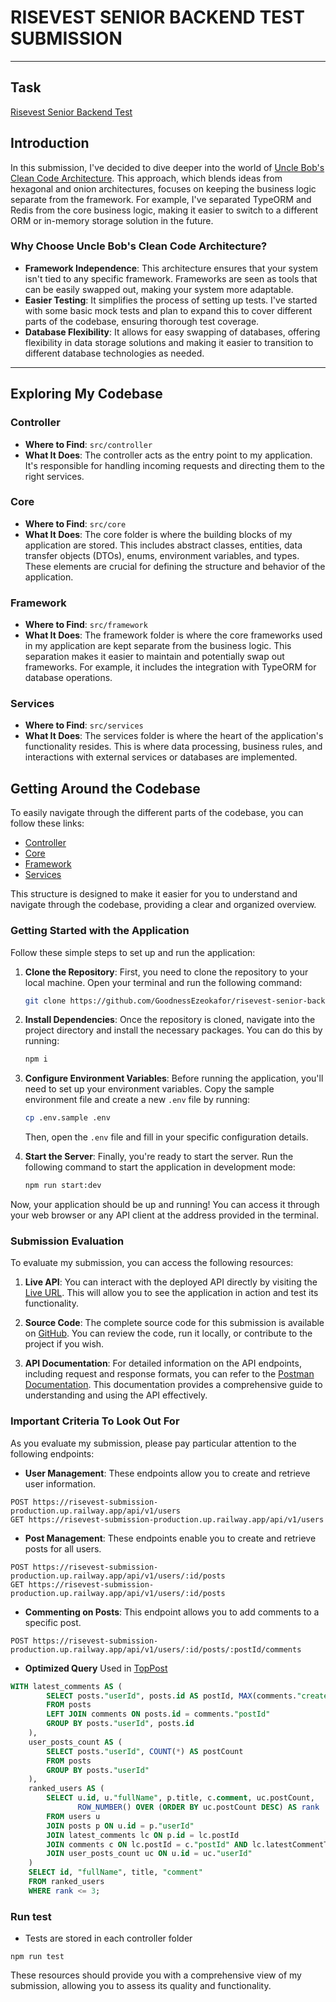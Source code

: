 # RISEVEST SENIOR BACKEND TEST SUBMISSION

---

## Task 
[Risevest Senior Backend Test](https://github.com/risevest/senior-backend-test)

## Introduction

In this submission, I've decided to dive deeper into the world of [Uncle Bob's Clean Code Architecture](https://blog.cleancoder.com/uncle-bob/2012/08/13/the-clean-architecture.html). This approach, which blends ideas from hexagonal and onion architectures, focuses on keeping the business logic separate from the framework. For example, I've separated TypeORM and Redis from the core business logic, making it easier to switch to a different ORM or in-memory storage solution in the future.

### Why Choose Uncle Bob's Clean Code Architecture?

- **Framework Independence**: This architecture ensures that your system isn't tied to any specific framework. Frameworks are seen as tools that can be easily swapped out, making your system more adaptable.
- **Easier Testing**: It simplifies the process of setting up tests. I've started with some basic mock tests and plan to expand this to cover different parts of the codebase, ensuring thorough test coverage.
- **Database Flexibility**: It allows for easy swapping of databases, offering flexibility in data storage solutions and making it easier to transition to different database technologies as needed.

---

## Exploring My Codebase

### Controller

- **Where to Find**: `src/controller`
- **What It Does**: The controller acts as the entry point to my application. It's responsible for handling incoming requests and directing them to the right services.

### Core

- **Where to Find**: `src/core`
- **What It Does**: The core folder is where the building blocks of my application are stored. This includes abstract classes, entities, data transfer objects (DTOs), enums, environment variables, and types. These elements are crucial for defining the structure and behavior of the application.

### Framework

- **Where to Find**: `src/framework`
- **What It Does**: The framework folder is where the core frameworks used in my application are kept separate from the business logic. This separation makes it easier to maintain and potentially swap out frameworks. For example, it includes the integration with TypeORM for database operations.

### Services

- **Where to Find**: `src/services`
- **What It Does**: The services folder is where the heart of the application's functionality resides. This is where data processing, business rules, and interactions with external services or databases are implemented.

## Getting Around the Codebase

To easily navigate through the different parts of the codebase, you can follow these links:

- [Controller](src/controller)
- [Core](src/core)
- [Framework](src/framework)
- [Services](src/services)

This structure is designed to make it easier for you to understand and navigate through the codebase, providing a clear and organized overview.

### Getting Started with the Application

Follow these simple steps to set up and run the application:

1. **Clone the Repository**: First, you need to clone the repository to your local machine. Open your terminal and run the following command:

   ```bash
   git clone https://github.com/GoodnessEzeokafor/risevest-senior-backend-test-submission.git
   ```

2. **Install Dependencies**: Once the repository is cloned, navigate into the project directory and install the necessary packages. You can do this by running:

   ```bash
   npm i
   ```

3. **Configure Environment Variables**: Before running the application, you'll need to set up your environment variables. Copy the sample environment file and create a new `.env` file by running:

   ```bash
   cp .env.sample .env
   ```

   Then, open the `.env` file and fill in your specific configuration details.

4. **Start the Server**: Finally, you're ready to start the server. Run the following command to start the application in development mode:
   ```bash
   npm run start:dev
   ```

Now, your application should be up and running! You can access it through your web browser or any API client at the address provided in the terminal.

### Submission Evaluation

To evaluate my submission, you can access the following resources:

1. **Live API**: You can interact with the deployed API directly by visiting the [Live URL](https://risevest-submission-production.up.railway.app). This will allow you to see the application in action and test its functionality.

2. **Source Code**: The complete source code for this submission is available on [GitHub](https://github.com/GoodnessEzeokafor/risevest-senior-backend-test-submission). You can review the code, run it locally, or contribute to the project if you wish.

3. **API Documentation**: For detailed information on the API endpoints, including request and response formats, you can refer to the [Postman Documentation](https://documenter.getpostman.com/view/24047717/2sA2xpU9fv). This documentation provides a comprehensive guide to understanding and using the API effectively.

### Important Criteria To Look Out For

As you evaluate my submission, please pay particular attention to the following endpoints:

- **User Management**: These endpoints allow you to create and retrieve user information.

```
POST https://risevest-submission-production.up.railway.app/api/v1/users
GET https://risevest-submission-production.up.railway.app/api/v1/users
```

- **Post Management**: These endpoints enable you to create and retrieve posts for all users.

```
POST https://risevest-submission-production.up.railway.app/api/v1/users/:id/posts
GET https://risevest-submission-production.up.railway.app/api/v1/users/:id/posts
```

- **Commenting on Posts**: This endpoint allows you to add comments to a specific post.

```
POST https://risevest-submission-production.up.railway.app/api/v1/users/:id/posts/:postId/comments
```

- **Optimized Query**
  Used in [TopPost](src/services/use-case/post/post.service.ts)

```sql
WITH latest_comments AS (
        SELECT posts."userId", posts.id AS postId, MAX(comments."createdAt") AS latestCommentTime
        FROM posts
        LEFT JOIN comments ON posts.id = comments."postId"
        GROUP BY posts."userId", posts.id
    ),
    user_posts_count AS (
        SELECT posts."userId", COUNT(*) AS postCount
        FROM posts
        GROUP BY posts."userId"
    ),
    ranked_users AS (
        SELECT u.id, u."fullName", p.title, c.comment, uc.postCount,
               ROW_NUMBER() OVER (ORDER BY uc.postCount DESC) AS rank
        FROM users u
        JOIN posts p ON u.id = p."userId"
        JOIN latest_comments lc ON p.id = lc.postId
        JOIN comments c ON lc.postId = c."postId" AND lc.latestCommentTime = c."createdAt"
        JOIN user_posts_count uc ON u.id = uc."userId"
    )
    SELECT id, "fullName", title, "comment"
    FROM ranked_users
    WHERE rank <= 3;
```

### Run test

- Tests are stored in each controller folder

```
npm run test
```

These resources should provide you with a comprehensive view of my submission, allowing you to assess its quality and functionality.
